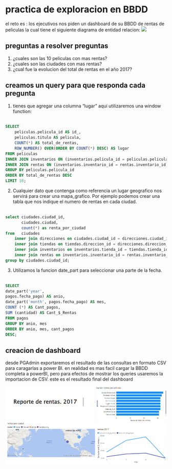 # practica de exploracion en BBDD
el reto es :
los ejecutivos nos piden un dashboard de su  BBDD de rentas de peliculas la cual tiene el siguiente diagrama de entidad relacion: 
![](https://static.platzi.com/media/public/uploads/platzi-movies_c8e24778-e866-4568-bec4-5cbe2af4b59a.png) 

 ## preguntas a resolver preguntas
1.  ¿cuales son las 10 peliculas con mas rentas?
2. ¿cuales son las ciudades con mas rentas?
3. ¿cual fue la evolucion del total de rentas en el año 2017?

## creamos un query para que responda cada pregunta
1. tienes que agregar una columna “lugar” aquí utilizaremos una window function:
```SQL

SELECT 
	peliculas.pelicula_id AS id_, 
	peliculas.titulo AS pelicula, 
	COUNT(*) AS total_de_rentas, 
	ROW_NUMBER() OVER(ORDER BY COUNT(*) DESC) AS lugar 
FROM peliculas 
INNER JOIN inventarios ON (inventarios.pelicula_id = peliculas.pelicula_id) 
INNER JOIN rentas ON (inventarios.inventario_id = rentas.inventario_id) 
GROUP BY peliculas.pelicula_id
ORDER BY total_de_rentas DESC
LIMIT 10;

```
2. Cualquier dato que contenga como referencia un lugar geografico nos servirá para crear una mapa_grafico. Por ejemplo podemos crear una tabla que nos indique el numero de rentas en cada ciudad.



```SQL
 
select ciudades.ciudad_id,
	   ciudades.ciudad,
	   count(*) as renta_por_ciudad
from   ciudades
	inner join direcciones on ciudades.ciudad_id = direcciones.ciudad_id
	inner join tiendas on tiendas.direccion_id = direcciones.direccion_id
	inner join inventarios on inventarios.tienda_id = tiendas.tienda_id
	inner join rentas on inventarios.inventario_id = rentas.inventario_id
group by ciudades.ciudad_id;

```
3. Utilizamos la funcion date_part para seleccionar una parte de la fecha.


```SQL
 
SELECT 
date_part('year', 
pagos.fecha_pago) AS anio, 
date_part('month', pagos.fecha_pago) AS mes, 
COUNT (*) AS Cant_pagos, 
SUM (cantidad) AS Cant_$_Rentas 
FROM pagos 
GROUP BY anio, mes 
ORDER BY anio, mes, cant_pagos 
DESC;

```

## creacion de dashboard
desde PGAdmin exportaremos el resultado de las consultas en formato CSV para caragarlas a power BI. en realidad es mas facil cargar la BBDD completa a powerBI, pero para efectos de mostrar los queries usaremos la importacion de CSV.
este es el resultado final del dashboard 

![image](./reporte%20_rentas_2017.png)
